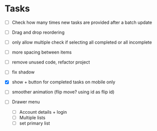 # Tasks

- [ ] Check how many times new tasks are provided after a batch update

- [ ] Drag and drop reordering

- [ ] only allow multiple check if selecting all completed or all incomplete

- [ ] more spacing between items

- [ ] remove unused code, refactor project

- [ ] fix shadow

- [x] show + button for completed tasks on mobile only

- [ ] smoother animation (flip move? using id as flip id)

- [ ] Drawer menu
  - [ ] Account details + login
  - [ ] Multiple lists
  - [ ] set primary list
